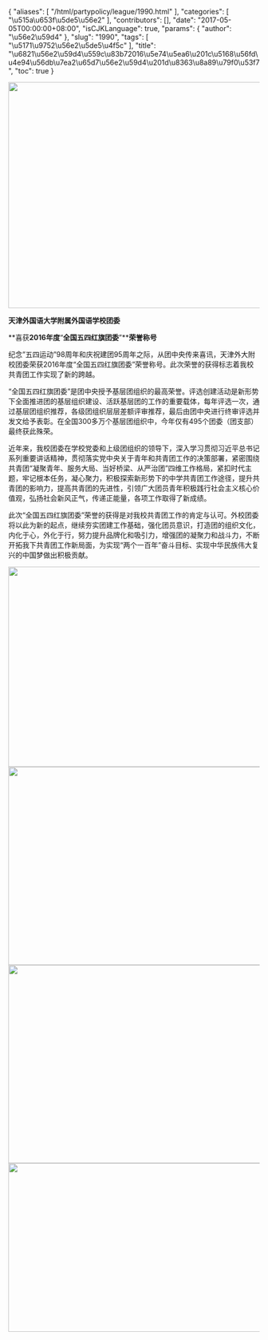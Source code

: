 {
    "aliases": [
        "/html/partypolicy/league/1990.html"
    ],
    "categories": [
        "\u515a\u653f\u5de5\u56e2"
    ],
    "contributors": [],
    "date": "2017-05-05T00:00:00+08:00",
    "isCJKLanguage": true,
    "params": {
        "author": "\u56e2\u59d4"
    },
    "slug": "1990",
    "tags": [
        "\u5171\u9752\u56e2\u5de5\u4f5c"
    ],
    "title": "\u6821\u56e2\u59d4\u559c\u83b72016\u5e74\u5ea6\u201c\u5168\u56fd\u4e94\u56db\u7ea2\u65d7\u56e2\u59d4\u201d\u8363\u8a89\u79f0\u53f7",
    "toc": true
}


<img
    src="https://cdn.tfls.online/mirror/full/060fd1f436be3699c029450cf0ed8a5dcd56c8d2.jpg"
    style="display:block;margin-left:auto;margin-right:auto;"
    decoding="async"
    fetchpriority="auto"
    loading="lazy"
    height="453"
    width="600"
/>




**天津外国语大学附属外国语学校团委**




**喜获****2016年度****“****全国五四红旗团委****”****荣誉称号**




纪念”五四运动”98周年和庆祝建团95周年之际，从团中央传来喜讯，天津外大附校团委荣获2016年度“全国五四红旗团委”荣誉称号。此次荣誉的获得标志着我校共青团工作实现了新的跨越。




“全国五四红旗团委”是团中央授予基层团组织的最高荣誉。评选创建活动是新形势下全面推进团的基层组织建设、活跃基层团的工作的重要载体，每年评选一次，通过基层团组织推荐，各级团组织层层差额评审推荐，最后由团中央进行终审评选并发文给予表彰。在全国300多万个基层团组织中，今年仅有495个团委（团支部）最终获此殊荣。




近年来，我校团委在学校党委和上级团组织的领导下，深入学习贯彻习近平总书记系列重要讲话精神，贯彻落实党中央关于青年和共青团工作的决策部署，紧密围绕共青团“凝聚青年、服务大局、当好桥梁、从严治团”四维工作格局，紧扣时代主题，牢记根本任务，凝心聚力，积极探索新形势下的中学共青团工作途径，提升共青团的影响力，提高共青团的先进性，引领广大团员青年积极践行社会主义核心价值观，弘扬社会新风正气，传递正能量，各项工作取得了新成绩。




此次“全国五四红旗团委”荣誉的获得是对我校共青团工作的肯定与认可。外校团委将以此为新的起点，继续夯实团建工作基础，强化团员意识，打造团的组织文化，内化于心，外化于行，努力提升品牌化和吸引力，增强团的凝聚力和战斗力，不断开拓我下共青团工作新局面，为实现“两个一百年”奋斗目标、实现中华民族伟大复兴的中国梦做出积极贡献。









  






<img
    src="https://cdn.tfls.online/mirror/full/2e626122ecf560160da0a9eaf8ce0861c1cf7973.jpg"
    style="display:block;margin-left:auto;margin-right:auto;"
    decoding="async"
    fetchpriority="auto"
    loading="lazy"
    height="401"
    width="600"
/>
<img
    src="https://cdn.tfls.online/mirror/full/a72febc5a4dd33267c2cd6441724aafb885272ba.jpg"
    style="display:block;margin-left:auto;margin-right:auto;"
    decoding="async"
    fetchpriority="auto"
    loading="lazy"
    height="397"
    width="600"
/>
<img
    src="https://cdn.tfls.online/mirror/full/a40d1eb95f589d8a041742c0b4ad895f9886a2bc.jpg"
    style="display:block;margin-left:auto;margin-right:auto;"
    decoding="async"
    fetchpriority="auto"
    loading="lazy"
    height="397"
    width="600"
/>
<img
    src="https://cdn.tfls.online/mirror/full/df273d10f4782fc7237d8c5a114b9859599932ea.jpg"
    style="display:block;margin-left:auto;margin-right:auto;"
    decoding="async"
    fetchpriority="auto"
    loading="lazy"
    height="338"
    width="600"
/>




  





  




